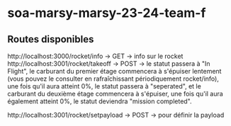 # soa-marsy-marsy-23-24-team-f


## Routes disponibles

http://localhost:3000/rocket/info -> GET -> info sur le rocket
http://localhost:3001/rocket/takeoff -> POST -> 
le statut passera à "In Flight", le carburant du premier étage commencera à s'épuiser lentement (vous pouvez le consulter en rafraîchissant périodiquement rocket/info), une fois qu'il aura atteint 0%, le statut passera à "seperated", et le carburant du deuxième étage commencera à s'épuiser, une fois qu'il aura également atteint 0%, le statut deviendra "mission completed".

http://localhost:3001/rocket/setpayload -> POST -> pour définir la payload
